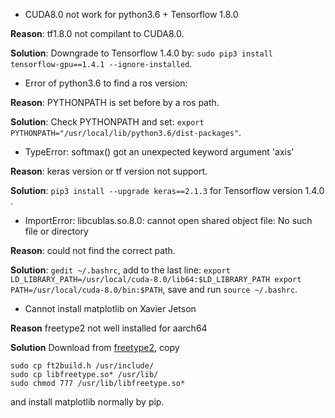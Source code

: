 
* CUDA8.0 not work for python3.6 + Tensorflow 1.8.0

**Reason**: tf1.8.0 not compilant to CUDA8.0.

**Solution**: Downgrade to Tensorflow 1.4.0 by: `sudo pip3 install tensorflow-gpu==1.4.1 --ignore-installed`.

* Error of python3.6 to find a ros version:

**Reason**: PYTHONPATH is set before by a ros path.

**Solution**: Check PYTHONPATH and set: `export PYTHONPATH="/usr/local/lib/python3.6/dist-packages"`.

* TypeError: softmax() got an unexpected keyword argument 'axis'

**Reason**: keras version or tf version not support.

**Solution**: `pip3 install --upgrade keras==2.1.3` for Tensorflow version 1.4.0 .

* ImportError: libcublas.so.8.0: cannot open shared object file: No such file or directory

**Reason**: could not find the correct path.

**Solution**: `gedit ~/.bashrc`, add to the last line: `export LD_LIBRARY_PATH=/usr/local/cuda-8.0/lib64:$LD_LIBRARY_PATH
export PATH=/usr/local/cuda-8.0/bin:$PATH`, save and run `source ~/.bashrc`.

* Cannot install matplotlib on Xavier Jetson

**Reason** freetype2 not well installed for aarch64

**Solution** Download from [freetype2](https://archlinuxarm.org/packages/aarch64/freetype2), copy 
```
sudo cp ft2build.h /usr/include/
sudo cp libfreetype.so* /usr/lib/
sudo chmod 777 /usr/lib/libfreetype.so*
```
and install matplotlib normally by pip.

